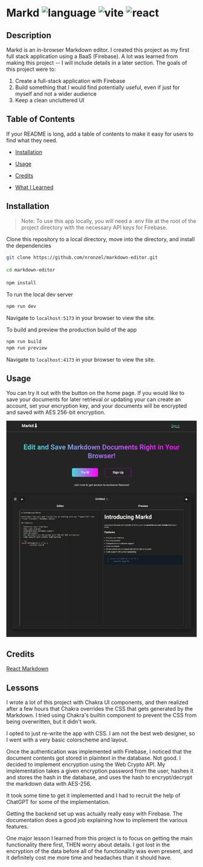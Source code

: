 # Markd ![language](https://img.shields.io/github/languages/top/nronzel/markdown-editor) ![vite](https://img.shields.io/badge/Build-Vite-ffc51d) ![react](https://img.shields.io/badge/Framework-React-149eca)

## Description

Markd is an in-browser Markdown editor. I created this project as my first full stack application
using a BaaS (Firebase). A lot was learned from making this project -- I will include details in a later section.
The goals of this project were to:

1. Create a full-stack application with Firebase
2. Build something that I would find potentially useful, even if just for myself and not a wider audience
3. Keep a clean uncluttered UI

## Table of Contents

If your README is long, add a table of contents to make it easy for users to find what they need.

- [Installation](#installation)

- [Usage](#usage)

- [Credits](#credits)

- [What I Learned](#lessons)

## Installation

> Note: To use this app locally, you will need a .env file at the root of the project directory with the necessary API keys for Firebase.

Clone this repository to a local directory, move into the directory, and install the dependencies

```bash
git clone https://github.com/nronzel/markdown-editor.git

cd markdown-editor

npm install
```

To run the local dev server

```bash
npm run dev
```

Navigate to `localhost:5173` in your browser to view the site.

To build and preview the production build of the app

```bash
npm run build
npm run preview
```

Navigate to `localhost:4173` in your browser to view the site.

## Usage

You can try it out with the button on the home page. If you would like to save your documents for later retrieval or updating your can create
an account, set your encryption key, and your documents will be encrypted and saved with AES 256-bit encryption.

![preview image](./public/markd-ss.png)

## Credits

[React Markdown](https://github.com/remarkjs/react-markdown)


## Lessons

I wrote a lot of this project with Chakra UI components, and then realized after a few hours that Chakra overrides the CSS that
gets generated by the Markdown. I tried using Chakra's builtin component to prevent the CSS from being overwritten, but it didn't work.

I opted to just re-write the app with CSS. I am not the best web designer, so I went with a very basic colorscheme and layout.

Once the authentication was implemented with Firebase, I noticed that the document contents got stored in plaintext in the database. Not good.
I decided to implement encryption using the Web Crypto API. My implementation takes a given encryption password from the user, hashes it and stores the hash in the database, and uses the hash to
encrypt/decrypt the markdown data with AES-256.

It took some time to get it implemented and I had to recruit the help of ChatGPT for some of the implementation.

Getting the backend set up was actually really easy with Firebase. The documentation does a good job explaining how to implement the various features.

One major lesson I learned from this project is to focus on getting the main functionality there first, THEN worry about details. I got lost in the encryption of the data
before all of the functionality was even present, and it definitely cost me more time and headaches than it should have.

